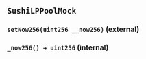 ## `SushiLPPoolMock`

### `setNow256(uint256 __now256)` (external)

### `_now256() → uint256` (internal)

